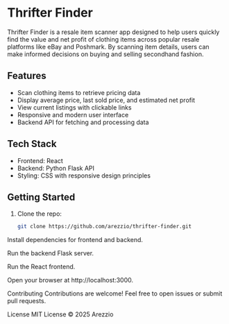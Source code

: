 # Thrifter Finder

Thrifter Finder is a resale item scanner app designed to help users quickly find the value and net profit of clothing items across popular resale platforms like eBay and Poshmark. By scanning item details, users can make informed decisions on buying and selling secondhand fashion.

## Features

- Scan clothing items to retrieve pricing data
- Display average price, last sold price, and estimated net profit
- View current listings with clickable links
- Responsive and modern user interface
- Backend API for fetching and processing data

## Tech Stack

- Frontend: React
- Backend: Python Flask API
- Styling: CSS with responsive design principles

## Getting Started

1. Clone the repo:
   ```bash
   git clone https://github.com/arezzio/thrifter-finder.git
Install dependencies for frontend and backend.

Run the backend Flask server.

Run the React frontend.

Open your browser at http://localhost:3000.

Contributing
Contributions are welcome! Feel free to open issues or submit pull requests.

License
MIT License © 2025 Arezzio
